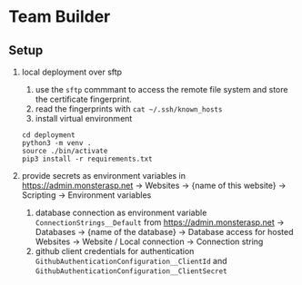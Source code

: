 # Team Builder

## Setup

1. local deployment over sftp

   1. use the `sftp` commmant to access the remote file system and store the certificate fingerprint.
   1. read the fingerprints with `cat ~/.ssh/known_hosts`
   1. install virtual environment

   ```
   cd deployment
   python3 -m venv .
   source ./bin/activate
   pip3 install -r requirements.txt
   ```

2. provide secrets as environment variables in https://admin.monsterasp.net -> Websites -> {name of this website} -> Scripting -> Environment variables
   1. database connection as environment variable `ConnectionStrings__Default` from https://admin.monsterasp.net -> Databases -> {name of the database} -> Database access for hosted Websites -> Website / Local connection -> Connection string
   2. github client credentials for authentication `GithubAuthenticationConfiguration__ClientId` and `GithubAuthenticationConfiguration__ClientSecret`
